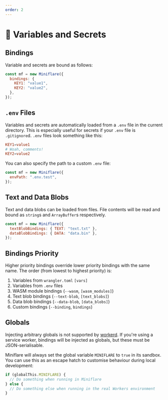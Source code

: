 ```yaml
---
order: 2
---
```


# 🔑 Variables and Secrets

## Bindings

Variable and secrets are bound as follows:

```js
const mf = new Miniflare({
  bindings: {
    KEY1: "value1",
    KEY2: "value2",
  },
});
```

## `.env` Files

Variables and secrets are automatically loaded from a `.env` file in the current
directory. This is especially useful for secrets if your `.env` file is
`.gitignore`d. `.env` files look something like this:

```toml
KEY1=value1
# Woah, comments!
KEY2=value2
```

You can also specify the path to a custom `.env` file:

```js
const mf = new Miniflare({
  envPath: ".env.test",
});
```

## Text and Data Blobs

Text and data blobs can be loaded from files. File contents will be read and
bound as `string`s and `ArrayBuffer`s respectively.

```js
const mf = new Miniflare({
  textBlobBindings: { TEXT: "text.txt" },
  dataBlobBindings: { DATA: "data.bin" },
});
```

## Bindings Priority

Higher priority bindings override lower priority bindings with the same name.
The order (from lowest to highest priority) is:

1. Variables from `wrangler.toml` `[vars]`
2. Variables from `.env` files
3. WASM module bindings (`--wasm`, `[wasm_modules]`)
4. Text blob bindings (`--text-blob`, `[text_blobs]`)
5. Data blob bindings (`--data-blob`, `[data_blobs]`)
6. Custom bindings (`--binding`, `bindings`)

## Globals

Injecting arbitrary globals is not supported by [workerd](https://github.com/cloudflare/workerd). If you're using a service worker, bindings will be injected as globals, but these must be JSON-serialisable.

<Aside header="Tip">

Miniflare will always set the global variable `MINIFLARE` to `true` in its
sandbox. You can use this as an escape hatch to customise behaviour during local
development:

```js
if (globalThis.MINIFLARE) {
  // Do something when running in Miniflare
} else {
  // Do something else when running in the real Workers environment
}
```

</Aside>
